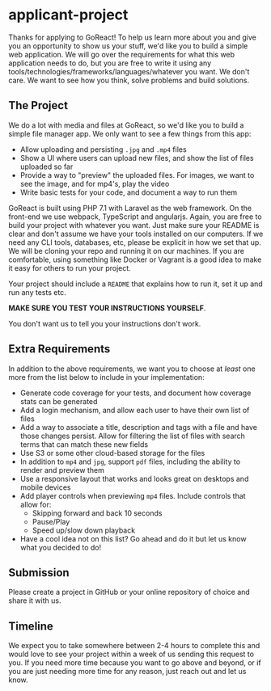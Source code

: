 # applicant-project

Thanks for applying to GoReact! To help us learn more about you and give you an opportunity to show us your stuff, we'd like you to build a simple web application.  We will go over the requirements for what this web application needs to do, but you are free to write it using any tools/technologies/frameworks/languages/whatever you want.  We don't care.  We want to see how you think, solve problems and build solutions.

## The Project
We do a lot with media and files at GoReact, so we'd like you to build a simple file manager app.  We only want to see a few things from this app:

* Allow uploading and persisting `.jpg` and `.mp4` files
* Show a UI where users can upload new files, and show the list of files uploaded so far
* Provide a way to "preview" the uploaded files.  For images, we want to see the image, and for mp4's, play the video
* Write basic tests for your code, and document a way to run them

GoReact is built using PHP 7.1 with Laravel as the web framework.  On the front-end we use webpack, TypeScript and angularjs.  Again, you are free to build your project with whatever you want.  Just make sure your README is clear and don't assume we have your tools installed on our computers.  If we need any CLI tools, databases, etc, please be explicit in how we set that up.  We will be cloning your repo and running it on our machines.  If you are comfortable, using something like Docker or Vagrant is a good idea to make it easy for others to run your project.

Your project should include a `README` that explains how to run it, set it up and run any tests etc.

**MAKE SURE YOU TEST YOUR INSTRUCTIONS YOURSELF**.

You don't want us to tell you your instructions don't work.

## Extra Requirements
In addition to the above requirements, we want you to choose at *least* one more from the list below to include in your implementation:

* Generate code coverage for your tests, and document how coverage stats can be generated
* Add a login mechanism, and allow each user to have their own list of files
* Add a way to associate a title, description and tags with a file and have those changes persist.  Allow for filtering the list of files with search terms that can match these new fields
* Use S3 or some other cloud-based storage for the files
* In addition to `mp4` and `jpg`, support `pdf` files, including the ability to render and preview them
* Use a responsive layout that works and looks great on desktops and mobile devices
* Add player controls when previewing `mp4` files.  Include controls that allow for:
   * Skipping forward and back 10 seconds
   * Pause/Play
   * Speed up/slow down playback
* Have a cool idea not on this list? Go ahead and do it but let us know what you decided to do!

## Submission
Please create a project in GitHub or your online repository of choice and share it with us.

## Timeline
We expect you to take somewhere between 2-4 hours to complete this and would love to see your project within a week of us sending this request to you.  If you need more time because you want to go above and beyond, or if you are just needing more time for any reason, just reach out and let us know.